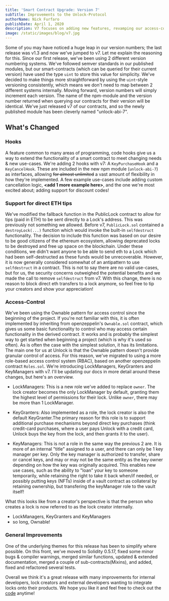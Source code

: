 ```yaml
---
title: 'Smart Contract Upgrade: Version 7'
subTitle: Improvements to the Unlock-Protocol
authorName: Nick Furfaro
publishDate: April 1, 2020
description: V7 focuses on adding new features, revamping our access-control system, & general improvements to the codebase.
image: /static/images/blog/v7.jpg
---
```


Some of you may have noticed a huge leap in our version numbers; the last release was v1.3 and now we've jumped to v7. Let me explain the reasoning for this. Since our first release, we've been using 2 different version numbering systems. We've followed semver standards in our published modules, but our smart-contracts (which can be queried for their current version) have used the type `uint` to store this value for simplicity. We've decided to make things more straightforward by using the `uint`-style versioning consistently, which means we don't need to map between 2 different systems internally. Moving forward, version numbers will simply increment each version. The name of the npm-module and the version number returned when querying our contracts for their version will be identical. We've just released v7 of our contracts, and so the newly published module has been cleverly named "unlock-abi-7".

## What's Changed

### Hooks

A feature common to many areas of programming, code hooks give us a way to extend the functionality of a smart contract to meet changing needs & new use-cases. We're adding 2 hooks with v7: A `KeyPurchaseHook` and a `KeyCancelHook`. These are included in the new npm module (`unlock-abi-7`) as interfaces, allowing ~~for almost unlimited~~ a vast amount of flexibility in how they're implemented. A few example use-cases include adding custom cancellation logic, **<add 1 more example here>**, and the one we're most excited about; adding support for discount codes!

### Support for direct ETH tips

We've modified the fallback function in the PublicLock contract to allow for tips (paid in ETH) to be sent directly to a Lock's address. This was previously not something we allowed. Before v7, `PublicLock.sol` contained a `destroyLock(...)` function which would invoke the built-in `selfdestruct` functionality. The decision to include this function was based on our desire to be good citizens of the ethereum ecosystem, allowing deprecated locks to be destroyed and free up space on the blockchain. Under these conditions, we didn't want anyone to be able to send eth to a Lock which had been self-destructed as these funds would be unrecoverable.
However, it is now generally considered somewhat of an antipattern to use `selfdestruct` in a contract. This is not to say there are no valid use-cases, but for us, the security concerns outweighed the potential benefits and we made the call to remove `selfdestruct` from v7. With this change, there is no reason to block direct eth transfers to a lock anymore, so feel free to tip your creators and show your appreciation!

### Access-Control

We've been using the Ownable pattern for access control since the beginning of the project. If you're not familiar with this, it is often implemented by inheriting from openzeppelin's `Ownable.sol` contract, which gives us some basic functionality to control who may access certain functionality in the derived contract. It works and is probably the simplest way to get started when beginning a project (which is why it's used so often).
As is often the case with the simplest solution, it has its limitations. The main one for us at Unlock is that the Ownable pattern doesn't provide granular control of access. For this reason, we've migrated to using a more role-based access control system (RBAC), based on another openzeppelin contract `Roles.sol`. We're introducing LockManagers, KeyGranters and KeyManagers with v7. I'll be updating our docs in more detail around these changes, but here's an overview.

- LockManagers: This is a new role we've added to replace `owner`. The lock creator becomes the only LockManager by default, granting them the highest level of permissions for their lock. Unlike `owner`, there may be more than 1 LockManager.

* KeyGranters: Also implemented as a role, the lock creator is also the default KeyGranter.The primary reason for this role is to support additional purchase mechanisms beyond direct key purchases (think credit-card purchases, where a user pays Unlock with a credit card, Unlock buys the key from the lock, and then grants it to the user).

- KeyManagers: This is not a role in the same way the previous 2 are. It is more of an internal "title" assigned to a user, and there can only be 1 key manager per key. Only the key manager is authorized to transfer, share or cancel keys, and may or may not be the same entity as the key owner depending on how the key was originally acquired. This enables new use cases, such as the ability to "loan" your key to someone temporarily, while retaining the right to take it back when/if needed, or possibly putting keys (NFTs) inside of a vault contract as collateral by retaining ownership, but transfering the keyManager role to the vault itself!

What this looks like from a creator's perspective is that the person who creates a lock is now referred to as the lock creator internally.

- LockManagers, KeyGranters and KeyManagers
- so long, Ownable!

### General Improvements

One of the underlying themes for this release has been to simplify where possible. On this front, we've moved to Solidity 0.5.17, fixed some minor bugs & compiler warnings, merged similar functions, updated & extended documentation, merged a couple of sub-contracts(Mixins), and added, fixed and refactored several tests.

Overall we think it's a great release with many improvements for internal developers, lock creators and external developers wanting to integrate locks onto their products. We hope you like it and feel free to check out the [code](https://github.com/unlock-protocol/unlock/) anytime!
